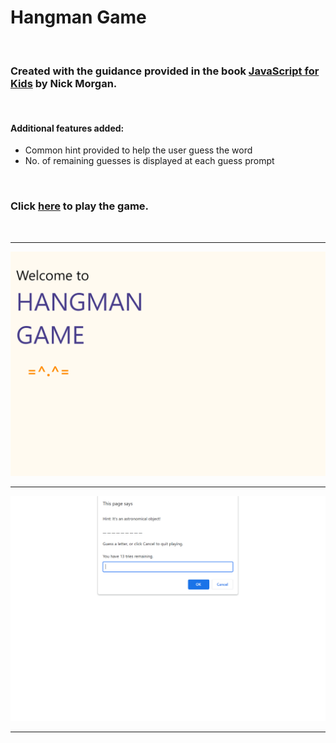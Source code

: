 # Hangman Game

<br>

### Created with the guidance provided in the book [JavaScript for Kids](https://www.goodreads.com/book/show/18596230-javascript-for-kids) by Nick Morgan.
<br> 

#### Additional features added:
* Common hint provided to help the user guess the word
* No. of remaining guesses is displayed at each guess prompt
<br>

### Click [here](https://codepen.io/orbitze/full/jOwRwON) to play the game.
<br><hr>

<img style="height: 500px text-align: center" src="SS01.png"><hr>
<img style="height: 500px text-align: center" src="SS02.png"><hr>
